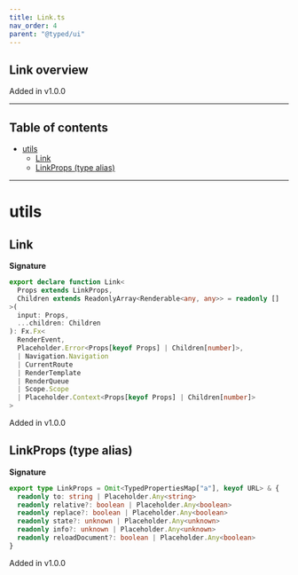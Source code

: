 ```yaml
---
title: Link.ts
nav_order: 4
parent: "@typed/ui"
---
```


## Link overview

Added in v1.0.0

---

<h2 class="text-delta">Table of contents</h2>

- [utils](#utils)
  - [Link](#link)
  - [LinkProps (type alias)](#linkprops-type-alias)

---

# utils

## Link

**Signature**

```ts
export declare function Link<
  Props extends LinkProps,
  Children extends ReadonlyArray<Renderable<any, any>> = readonly []
>(
  input: Props,
  ...children: Children
): Fx.Fx<
  RenderEvent,
  Placeholder.Error<Props[keyof Props] | Children[number]>,
  | Navigation.Navigation
  | CurrentRoute
  | RenderTemplate
  | RenderQueue
  | Scope.Scope
  | Placeholder.Context<Props[keyof Props] | Children[number]>
>
```

Added in v1.0.0

## LinkProps (type alias)

**Signature**

```ts
export type LinkProps = Omit<TypedPropertiesMap["a"], keyof URL> & {
  readonly to: string | Placeholder.Any<string>
  readonly relative?: boolean | Placeholder.Any<boolean>
  readonly replace?: boolean | Placeholder.Any<boolean>
  readonly state?: unknown | Placeholder.Any<unknown>
  readonly info?: unknown | Placeholder.Any<unknown>
  readonly reloadDocument?: boolean | Placeholder.Any<boolean>
}
```

Added in v1.0.0
